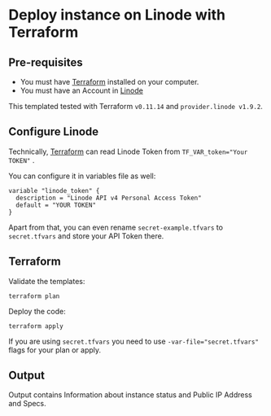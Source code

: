 # Deploy instance on Linode with Terraform

## Pre-requisites

* You must have [Terraform](https://www.terraform.io/) installed on your computer.
* You must have an Account in [Linode](https://www.linode.com/)

This templated tested with Terraform `v0.11.14` and `provider.linode v1.9.2`.

## Configure Linode

Technically, [Terraform](https://www.terraform.io) can read Linode Token from `TF_VAR_token="Your TOKEN"` .

You can configure it in variables file as well:

```hcl
variable "linode_token" {
  description = "Linode API v4 Personal Access Token"
  default = "YOUR TOKEN"
}
```

Apart from that, you can even rename `secret-example.tfvars` to `secret.tfvars` and store your API Token there.

## Terraform

Validate the templates:

```
terraform plan
```

Deploy the code:

```
terraform apply
```

If you are using `secret.tfvars` you need to use `-var-file="secret.tfvars"` flags for your plan or apply.


## Output

Output contains Information about instance status and Public IP Address and Specs.
